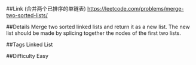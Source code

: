 ##Link (合并两个已排序的单链表)
https://leetcode.com/problems/merge-two-sorted-lists/

##Details
Merge two sorted linked lists and return it as a new list. The new list should be made by splicing together the nodes of the first two lists.

##Tags
Linked List

##Difficulty
Easy
